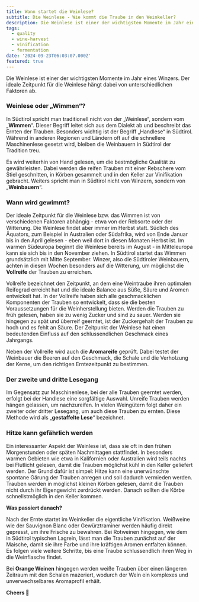 ```yaml
---
title: Wann startet die Weinlese?
subtitle: Die Weinlese - Wie kommt die Traube in den Weinkeller?
description: Die Weinlese ist einer der wichtigsten Momente im Jahr eines Winzers. Der ideale Zeitpunkt für die Weinlese hängt dabei von unterschiedlichen Faktoren ab.
tags:
  - quality
  - wine-harvest
  - vinification
  - fermentation
date: '2024-09-23T06:03:07.000Z'
featured: true
---
```


Die Weinlese ist einer der wichtigsten Momente im Jahr eines Winzers. Der ideale Zeitpunkt für die Weinlese hängt dabei von unterschiedlichen Faktoren ab.

### Weinlese oder „Wimmen“?

In Südtirol spricht man traditionell nicht von der „Weinlese“, sondern vom „**Wimmen**“. Dieser Begriff leitet sich aus dem Dialekt ab und beschreibt das Ernten der Trauben. Besonders wichtig ist der Begriff „Handlese“ in Südtirol. Während in anderen Regionen und Ländern oft auf die schnellere Maschinenlese gesetzt wird, bleiben die Weinbauern in Südtirol der Tradition treu.

Es wird weiterhin von Hand gelesen, um die bestmögliche Qualität zu gewährleisten. Dabei werden die reifen Trauben mit einer Rebschere vom Stiel geschnitten, in Körben gesammelt und in den Keller zur Vinifikation gebracht. Weiters spricht man in Südtirol nicht von Winzern, sondern von „**Weinbauern**“.

### Wann wird gewimmt?

Der ideale Zeitpunkt für die Weinlese bzw. das Wimmen ist von verschiedenen Faktoren abhängig - etwa von der Rebsorte oder der Witterung. Die Weinlese findet aber immer im Herbst statt. Südlich des Äquators, zum Beispiel in Australien oder Südafrika, wird von Ende Januar bis in den April gelesen - eben weil dort in diesen Monaten Herbst ist. Im warmen Südeuropa beginnt die Weinlese bereits im August - in Mitteleuropa kann sie sich bis in den November ziehen. In Südtirol startet das Wimmen grundsätzlich mit Mitte September. Winzer, also die Südtiroler Weinbauern, achten in diesen Wochen besonders auf die Witterung, um möglichst die **Vollreife** der Trauben zu erreichen.

Vollreife bezeichnet den Zeitpunkt, an dem eine Weintraube ihren optimalen Reifegrad erreicht hat und die ideale Balance aus Süße, Säure und Aromen entwickelt hat. In der Vollreife haben sich alle geschmacklichen Komponenten der Trauben so entwickelt, dass sie die besten Voraussetzungen für die Weinherstellung bieten. Werden die Trauben zu früh gelesen, haben sie zu wenig Zucker und sind zu sauer. Werden sie hingegen zu spät und überreif geerntet, ist der Zuckergehalt der Trauben zu hoch und es fehlt an Säure. Der Zeitpunkt der Weinlese hat einen bedeutenden Einfluss auf den schlussendlichen Geschmack eines Jahrgangs.

Neben der Vollreife wird auch die **Aromareife** geprüft. Dabei testet der Weinbauer die Beeren auf den Geschmack, die Schale und die Verholzung der Kerne, um den richtigen Erntezeitpunkt zu bestimmen.

### Der zweite und dritte Lesegang

Im Gegensatz zur Maschinenlese, bei der alle Trauben geerntet werden, erfolgt bei der Handlese eine sorgfältige Auswahl. Unreife Trauben werden hängen gelassen, um nachzureifen. In vielen Weingütern folgt daher ein zweiter oder dritter Lesegang, um auch diese Trauben zu ernten. Diese Methode wird als „**gestaffelte Lese**“ bezeichnet.

### Hitze kann gefährlich werden

Ein interessanter Aspekt der Weinlese ist, dass sie oft in den frühen Morgenstunden oder späten Nachmittagen stattfindet. In besonders warmen Gebieten wie etwa in Kalifornien oder Australien wird teils nachts bei Flutlicht gelesen, damit die Trauben möglichst kühl in den Keller geliefert werden. Der Grund dafür ist simpel: Hitze kann eine unerwünschte spontane Gärung der Trauben anregen und soll dadurch vermieden werden. Trauben werden in möglichst kleinen Körben gelesen, damit die Trauben nicht durch ihr Eigengewicht zerdrückt werden. Danach sollten die Körbe schnellstmöglich in den Keller kommen.

**Was passiert danach?**

Nach der Ernte startet im Weinkeller die eigentliche Vinifikation. Weißweine wie der Sauvignon Blanc oder Gewürztraminer werden häufig direkt gepresst, um ihre Frische zu bewahren. Bei Rotweinen hingegen, wie dem in Südtirol typischen Lagrein, lässt man die Trauben zunächst auf der Maische, damit sie ihre Farbe und ihre kräftigen Aromen entfalten können. Es folgen viele weitere Schritte, bis eine Traube schlussendlich ihren Weg in die Weinflasche findet.

Bei **Orange Weinen** hingegen werden weiße Trauben über einen längeren Zeitraum mit den Schalen mazeriert, wodurch der Wein ein komplexes und unverwechselbares Aromaprofil erhält.

**Cheers 🍷**
